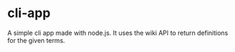 # cli-app
A simple cli app made with node.js. It uses the wiki API to return definitions for the given terms.
